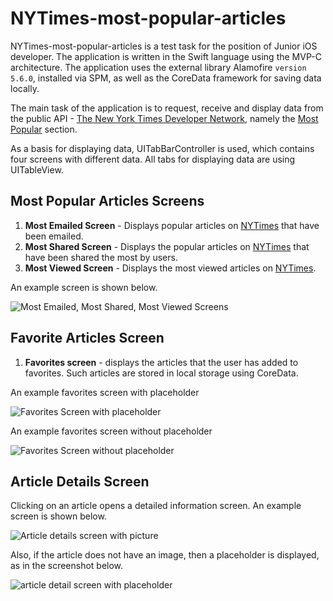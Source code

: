 # NYTimes-most-popular-articles


NYTimes-most-popular-articles is a test task for the position of Junior iOS developer. The application is written in the Swift language using the MVP-C architecture. The application uses the external library Alamofire `version 5.6.0`, installed via SPM, as well as the CoreData framework for saving data locally.

The main task of the application is to request, receive and display data from the public API - [The New York Times Developer Network](https://developer.nytimes.com/), namely the [Most Popular](https://developer.nytimes.com/docs/most-popular-product/1/overview) section. 

As a basis for displaying data, UITabBarController is used, which contains four screens with different data. All tabs for displaying data are using UITableView.

## Most Popular Articles Screens

1. **Most Emailed Screen** - Displays popular articles on [NYTimes](https://www.nytimes.com/) that have been emailed.
2. **Most Shared Screen** - Displays the popular articles on [NYTimes](https://www.nytimes.com/) that have been shared the most by users.
3. **Most Viewed Screen** - Displays the most viewed articles on [NYTimes](https://www.nytimes.com/).
  
An example screen is shown below.
  
 ![Most Emailed, Most Shared, Most Viewed Screens](https://user-images.githubusercontent.com/61950177/218478960-654c9058-a27c-48e9-9a5f-f7e5d131c71e.gif)

## Favorite Articles Screen

1. **Favorites screen** - displays the articles that the user has added to favorites. Such articles are stored in local storage using CoreData.

An example favorites screen with placeholder

![Favorites Screen with placeholder](https://user-images.githubusercontent.com/61950177/218481073-5651f8b6-6b33-484c-b52b-c99b1716fe9c.gif)

An example favorites screen without placeholder

![Favorites Screen without placeholder](https://user-images.githubusercontent.com/61950177/218482161-d442ecdd-34f0-4c8a-a027-8fe976c65335.gif)

## Article Details Screen

Clicking on an article opens a detailed information screen. An example screen is shown below.

![Article details screen with picture](https://user-images.githubusercontent.com/61950177/218487063-f295dab0-f5e6-4511-99b0-3842491fe36e.gif)


Also, if the article does not have an image, then a placeholder is displayed, as in the screenshot below.

![article detail screen with placeholder](https://user-images.githubusercontent.com/61950177/218487670-e1cc1fc3-964b-47a0-9539-eda3ad423d26.gif)
